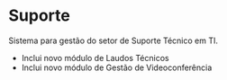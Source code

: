 # Suporte
Sistema para gestão do setor de Suporte Técnico em TI. 
 - Inclui novo módulo de Laudos Técnicos
 - Inclui novo módulo de Gestão de Videoconferência
